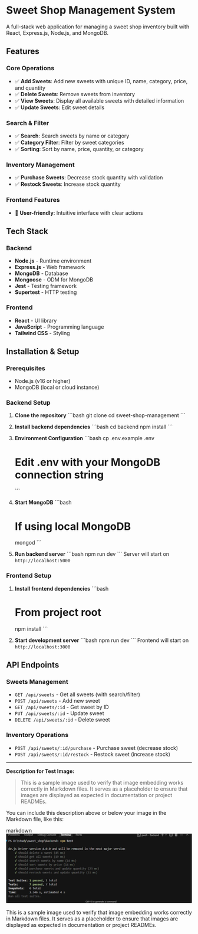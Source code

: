 # Sweet Shop Management System

A full-stack web application for managing a sweet shop inventory built with React, Express.js, Node.js, and MongoDB.

## Features

### Core Operations
- ✅ **Add Sweets**: Add new sweets with unique ID, name, category, price, and quantity
- ✅ **Delete Sweets**: Remove sweets from inventory
- ✅ **View Sweets**: Display all available sweets with detailed information
- ✅ **Update Sweets**: Edit sweet details

### Search & Filter
- ✅ **Search**: Search sweets by name or category
- ✅ **Category Filter**: Filter by sweet categories
- ✅ **Sorting**: Sort by name, price, quantity, or category

### Inventory Management
- ✅ **Purchase Sweets**: Decrease stock quantity with validation
- ✅ **Restock Sweets**: Increase stock quantity

### Frontend Features
- 🎯 **User-friendly**: Intuitive interface with clear actions

## Tech Stack

### Backend
- **Node.js** - Runtime environment
- **Express.js** - Web framework
- **MongoDB** - Database
- **Mongoose** - ODM for MongoDB
- **Jest** - Testing framework
- **Supertest** - HTTP testing

### Frontend
- **React** - UI library
- **JavaScript** - Programming language
- **Tailwind CSS** - Styling

## Installation & Setup

### Prerequisites
- Node.js (v16 or higher)
- MongoDB (local or cloud instance)

### Backend Setup

1. **Clone the repository**
   \`\`\`bash
   git clone <repository-url>
   cd sweet-shop-management
   \`\`\`

2. **Install backend dependencies**
   \`\`\`bash
   cd backend
   npm install
   \`\`\`

3. **Environment Configuration**
   \`\`\`bash
   cp .env.example .env
   # Edit .env with your MongoDB connection string
   \`\`\`

4. **Start MongoDB**
   \`\`\`bash
   # If using local MongoDB
   mongod
   \`\`\`

5. **Run backend server**
   \`\`\`bash
   npm run dev
   \`\`\`
   Server will start on `http://localhost:5000`

### Frontend Setup

1. **Install frontend dependencies**
   \`\`\`bash
   # From project root
   npm install
   \`\`\`

2. **Start development server**
   \`\`\`bash
   npm run dev
   \`\`\`
   Frontend will start on `http://localhost:3000`

## API Endpoints

### Sweets Management
- `GET /api/sweets` - Get all sweets (with search/filter)
- `POST /api/sweets` - Add new sweet
- `GET /api/sweets/:id` - Get sweet by ID
- `PUT /api/sweets/:id` - Update sweet
- `DELETE /api/sweets/:id` - Delete sweet

### Inventory Operations
- `POST /api/sweets/:id/purchase` - Purchase sweet (decrease stock)
- `POST /api/sweets/:id/restock` - Restock sweet (increase stock)

---

**Description for Test Image:**

> This is a sample image used to verify that image embedding works correctly in Markdown files. It serves as a placeholder to ensure that images are displayed as expected in documentation or project READMEs.

You can include this description above or below your image in the Markdown file, like this:

markdown
![Test Image](https://github.com/prerakshah3/Sweet_shop/blob/master/images/test-image.png?raw=true)


This is a sample image used to verify that image embedding works correctly in Markdown files. It serves as a placeholder to ensure that images are displayed as expected in documentation or project READMEs.

